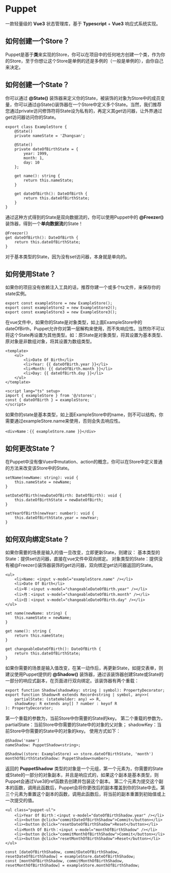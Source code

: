# Puppet
一款轻量级的 **Vue3** 状态管理库，基于 **Typescript** + **Vue3** 响应式系统实现。
## 如何创建一个Store？
Puppet是基于**类**来实现的Store，你可以在项目中的任何地方创建一个类，作为你的Store，至于你想让这个Store是单例的还是多例的（一般是单例的），由你自己来决定。
## 如何创建一个State？
你可以通过 **@State()** 装饰器来定义你的State，被装饰的对象为Store中的成员变量，你可以通过@State()装饰器在一个Store中定义多个State。当然，我们推荐您通过private访问修饰符将State设为私有的，再定义其get访问器，让外界通过get访问器访问你的State。

```
export class ExampleStore {
    @State()
    private nameState = 'Zhangsan';

    @State()
    private dateOfBirthState = {
        year: 1999,
        month: 1,
        day: 10
    };

    get name(): string {
        return this.nameState;
    }

    get dateOfBirth(): DateOfBirth {
        return this.dateOfBirthState;
    }
}
```
通过这种方式得到的State是双向数据流的，你可以使用Puppet中的 **@Freezer()** 装饰器，得到一个**单向数据流**的State！
```
@Freezer()
get dateOfBirth(): DateOfBirth {
    return this.dateOfBirthState;
}
```
对于基本类型的State，因为没有set访问器，本身就是单向的。
## 如何使用State？
如果你的项目没有依赖注入工具的话，推荐你建一个或多个ts文件，来保存你的state实例。
```
export const exampleStore = new ExampleStore();
export const exampleStore2 = new ExampleStore2();
export const exampleStore3 = new ExampleStore3();
```
在vue文件中，如果你的State是对象类型，如上面ExampleStore中的dateOfBirth，Puppet允许你对第一层解构来使用，而不失响应性。当然你不可以将这个State再设置为其他类型。如：原State是对象类型，将其设置为基本类型、原对象是非数组对象，将其设置为数组类型。
```
<template>
    <ul>
        <li>Date Of Birth</li>
        <li>Year: {{ dateOfBirth.year }}</li>
        <li>Month: {{ dateOfBirth.month }}</li>
        <li>Day: {{ dateOfBirth.day }}</li>
    </ul>
</template>

<script lang="ts" setup>
import { exampleStore } from '@/stores';
const { dateOfBirth } = exampleStore;
</script>
```

如果你的state是基本类型，如上面ExampleStore中的name，则不可以结构，你需要通过exampleStore.name来使用，否则会失去响应性。
```
<div>Name：{{ exampleStore.name }}</div>
```
## 如何更改State？
在Puppet中没有像Vuex中mutation、action的概念，你可以在Store中定义普通的方法来改变该Store中的State。
```
setName(newName: string): void {
    this.nameState = newName;
}

setDateOfBirth(newDateOfBirth: DateOfBirth): void {
    this.dateOfBirthState = newDateOfBirth;
}

setYearOfBirth(newYear: number): void {
    this.dateOfBirthState.year = newYear;
}
```
## 如何双向绑定State？
如果你需要的场景是输入的值一旦改变，立即更新State，则建议：
基本类型的State：提供set访问器，直接在vue文件中双向绑定。
对象类型的State：提供没有被@Freezer()装饰器装饰的get访问器，双向绑定get访问器返回的State。
```
<ul>
    <li>Name: <input v-model="exampleStore.name" /></li>
    <li>Date Of Birth</li>
    <li>年：<input v-model="changeableDateOfBirth.year" /></li>
    <li>月：<input v-model="changeableDateOfBirth.month" /></li>
    <li>日：<input v-model="changeableDateOfBirth.day" /></li>
</ul>

set name(newName: string) {
    this.nameState = newName;
}

get name(): string {
    return this.nameState;
}

get changeableDateOfBirth(): DateOfBirth {
    return this.dateOfBirthState;
}
```
如果你需要的场景是输入值改变，在某一动作后，再更新State，如提交表单，则建议使用Puppet提供的 **@Shadow()** 装饰器，通过该装饰器创建State或State的一部分的响应式副本，在页面进行双向绑定。该装饰器有两个重载：
```
export function Shadow(shadowKey: string | symbol): PropertyDecorator;
export function Shadow<R extends Record<string | symbol, any>>(
    partialState: (stateHolder: any) => R,
    shadowKey: R extends any[] ? number : keyof R
): PropertyDecorator;
```
第一个重载的参数为，当前Store中你需要的State的key。
第二个重载的参数为，partialState：当前Store中你需要的State中的对象的父对象； shadowKey：当前Store中你需要的State中的对象的key。
使用方式如下：
```
@Shadow('name')
nameShadow: PuppetShadow<string>;

@Shadow((store: ExampleStore) => store.dateOfBirthState, 'month')
monthOfBirthStateShadow: PuppetShadow<number>;
```
返回的 **PuppetShadow** 类型的对象是一个元组，第一个元素为，你需要的State或State的一部分的对象副本，并且是响应式的，如果这个副本是基本类型，则Puppet会通过Vue3的ref函数去创建并包装这个副本。
第二个元素为提交这个副本的函数，调用此函数后，Puppet会将你更改后的副本覆盖到你的State中去。第三个元素为重置这个副本的函数，调用此函数后，将当前的副本重置到初始值或上一次提交的值。
```
<ul class="puppet-ul">
    <li>Year Of Birth：<input v-model="dateOfBirthShadow.year" /></li>
    <li><button @click="commitDateOfBirthShadow">Commit</button></li>
    <li><button @click="resetDateOfBirthShadow">Reset</button></li>
    <li>Month Of Birth：<input v-model="monthOfBirthShadow" /></li>
    <li><button @click="commitMonthOfBirthShadow">Commit</button></li>
    <li><button @click="resetMonthOfBirthShadow">Reset</button></li>
</ul>

const [dateOfBirthShadow, commitDateOfBirthShadow, resetDateOfBirthShadow] = exampleStore.dateOfBirthShadow;
const [monthOfBirthShadow, commitMonthOfBirthShadow, resetMonthOfBirthShadow] = exampleStore.monthOfBirthShadow;
```






